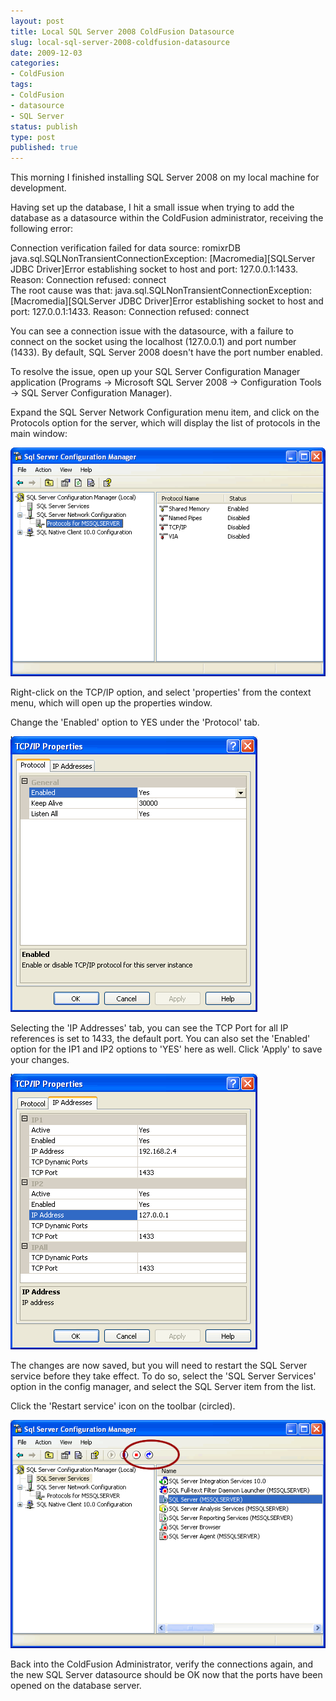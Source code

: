 ```yaml
---
layout: post
title: Local SQL Server 2008 ColdFusion Datasource
slug: local-sql-server-2008-coldfusion-datasource
date: 2009-12-03
categories:
- ColdFusion
tags:
- ColdFusion
- datasource
- SQL Server
status: publish
type: post
published: true
---
```

<p>This morning I finished installing SQL Server 2008 on my local machine for development.</p>
<p>Having set up the database, I hit a small issue when trying to add the database as a datasource within the ColdFusion administrator, receiving the following error:</p>
<p>Connection verification failed for data source: romixrDB<br />
java.sql.SQLNonTransientConnectionException: [Macromedia][SQLServer JDBC Driver]Error establishing socket to host and port: 127.0.0.1:1433. Reason: Connection refused: connect<br />
The root cause was that: java.sql.SQLNonTransientConnectionException: [Macromedia][SQLServer JDBC Driver]Error establishing socket to host and port: 127.0.0.1:1433. Reason: Connection refused: connect</p>
<p>You can see a connection issue with the datasource, with a failure to connect on the socket using the localhost (127.0.0.1) and port number (1433). By default, SQL Server 2008 doesn't have the port number enabled.</p>
<p>To resolve the issue, open up your SQL Server Configuration Manager application (Programs -&gt; Microsoft SQL Server 2008 -&gt; Configuration Tools -&gt; SQL Server Configuration Manager).</p>
<p>Expand the SQL Server Network Configuration menu item, and click on the Protocols option for the server, which will display the list of protocols in the main window:</p>
<p><a href="/assets/uploads/2009/12/sqlConfigManager_01.gif"><img title="SQL Server Configuration Manager" alt="SQL Server Configuration Manager" src="/assets/uploads/2009/12/sqlConfigManager_01.gif" /></a></p>
<p>Right-click on the TCP/IP option, and select 'properties' from the context menu, which will open up the properties window.</p>
<p>Change the 'Enabled' option to YES under the 'Protocol' tab.</p>
<p><a href="/assets/uploads/2009/12/tcpipProperties_01.gif"><img title="TCP IP Properties" alt="TCP IP Properties" src="/assets/uploads/2009/12/tcpipProperties_01.gif" /></a></p>
<p>Selecting the 'IP Addresses' tab, you can see the TCP Port for all IP references is set to 1433, the default port. You can also set the 'Enabled' option for the IP1 and IP2 options to 'YES' here as well. Click 'Apply' to save your changes.</p>
<p><a href="/assets/uploads/2009/12/tcpipProperties_02.gif"><img title="TCP IP Properties" alt="TCP IP Properties" src="/assets/uploads/2009/12/tcpipProperties_02.gif" /></a></p>
<p>The changes are now saved, but you will need to restart the SQL Server service before they take effect. To do so, select the 'SQL Server Services' option in the config manager, and select the SQL Server item from the list.</p>
<p>Click the 'Restart service' icon on the toolbar (circled).</p>
<p><a href="/assets/uploads/2009/12/sqlConfigManager_02.gif"><img title="SQL Server Configuration Manager" alt="SQL Server Configuration Manager" src="/assets/uploads/2009/12/sqlConfigManager_02.gif" /></a></p>
<p>Back into the ColdFusion Administrator, verify the connections again, and the new SQL Server datasource should be OK now that the ports have been opened on the database server.</p>
